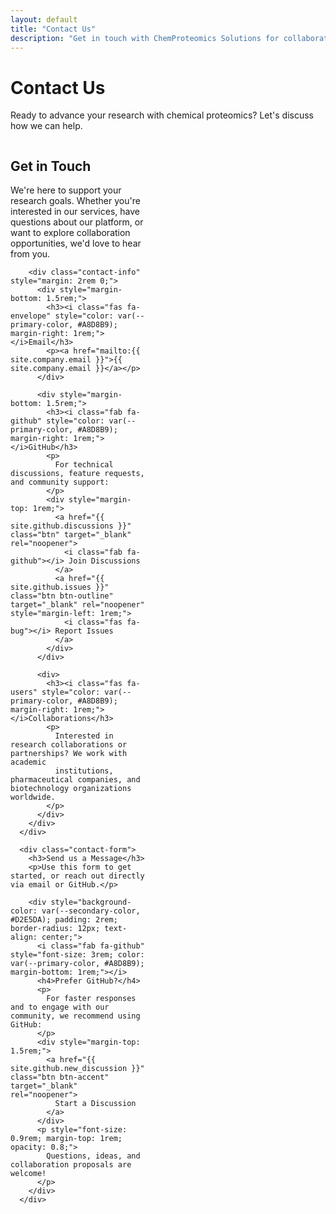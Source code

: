 ```yaml
---
layout: default
title: "Contact Us"
description: "Get in touch with ChemProteomics Solutions for collaborations and inquiries"
---
```


<div class="container">
  <div class="section-header">
    <h1>Contact Us</h1>
    <p class="section-subtitle">
      Ready to advance your research with chemical proteomics? Let's discuss how we can help.
    </p>
  </div>

  <section class="py-lg">
    <div style="display: grid; grid-template-columns: 1fr 1fr; gap: 4rem;" class="contact-grid">
      <div>
        <h2>Get in Touch</h2>
        <p>
          We're here to support your research goals. Whether you're interested in our services,
          have questions about our platform, or want to explore collaboration opportunities,
          we'd love to hear from you.
        </p>

        <div class="contact-info" style="margin: 2rem 0;">
          <div style="margin-bottom: 1.5rem;">
            <h3><i class="fas fa-envelope" style="color: var(--primary-color, #A8D8B9); margin-right: 1rem;"></i>Email</h3>
            <p><a href="mailto:{{ site.company.email }}">{{ site.company.email }}</a></p>
          </div>

          <div style="margin-bottom: 1.5rem;">
            <h3><i class="fab fa-github" style="color: var(--primary-color, #A8D8B9); margin-right: 1rem;"></i>GitHub</h3>
            <p>
              For technical discussions, feature requests, and community support:
            </p>
            <div style="margin-top: 1rem;">
              <a href="{{ site.github.discussions }}" class="btn" target="_blank" rel="noopener">
                <i class="fab fa-github"></i> Join Discussions
              </a>
              <a href="{{ site.github.issues }}" class="btn btn-outline" target="_blank" rel="noopener" style="margin-left: 1rem;">
                <i class="fas fa-bug"></i> Report Issues
              </a>
            </div>
          </div>

          <div>
            <h3><i class="fas fa-users" style="color: var(--primary-color, #A8D8B9); margin-right: 1rem;"></i>Collaborations</h3>
            <p>
              Interested in research collaborations or partnerships? We work with academic
              institutions, pharmaceutical companies, and biotechnology organizations worldwide.
            </p>
          </div>
        </div>
      </div>

      <div class="contact-form">
        <h3>Send us a Message</h3>
        <p>Use this form to get started, or reach out directly via email or GitHub.</p>

        <div style="background-color: var(--secondary-color, #D2E5DA); padding: 2rem; border-radius: 12px; text-align: center;">
          <i class="fab fa-github" style="font-size: 3rem; color: var(--primary-color, #A8D8B9); margin-bottom: 1rem;"></i>
          <h4>Prefer GitHub?</h4>
          <p>
            For faster responses and to engage with our community, we recommend using GitHub:
          </p>
          <div style="margin-top: 1.5rem;">
            <a href="{{ site.github.new_discussion }}" class="btn btn-accent" target="_blank" rel="noopener">
              Start a Discussion
            </a>
          </div>
          <p style="font-size: 0.9rem; margin-top: 1rem; opacity: 0.8;">
            Questions, ideas, and collaboration proposals are welcome!
          </p>
        </div>
      </div>
</div>